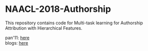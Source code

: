 # NAACL-2018-Authorship

This repository contains code for Multi-task learning for Authorship Attribution with Hierarchical Features.

pan'11: [here](http://pan.webis.de/data.html)<br>
blogs: [here](http://u.cs.biu.ac.il/~koppel/BlogCorpus.htm)
